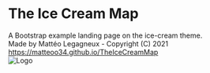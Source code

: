 # The Ice Cream Map
A Bootstrap example landing page on the ice-cream theme.  
Made by Mattéo Legagneux - Copyright (C) 2021  
https://matteoo34.github.io/TheIceCreamMap    
![Logo](https://matteoo34.github.io/TheIceCreamMap/favicon.ico)
